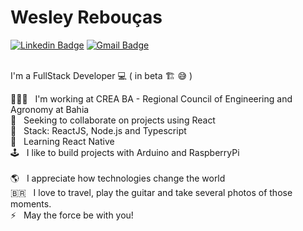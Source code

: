 # Wesley Rebouças

[![Linkedin Badge](https://img.shields.io/badge/-WesleyAndrade-9400d3?style=flat&logo=Linkedin&logoColor=white&link=https://www.linkedin.com/in/wesley-andrade/)](https://www.linkedin.com/in/wesley-andrade/)
[![Gmail Badge](https://img.shields.io/badge/-wesley.reboucas@gmail.com-9400d3?style=flat&logo=Gmail&logoColor=white&link=mailto:wesley.reboucas@gmail.com)](mailto:wesley.reboucas@gmail.com)

<br/> I'm a FullStack Developer 💻 ( in beta 🏗️ 😅 )

👨🏽‍💻 &nbsp; I'm working at CREA BA - Regional Council of Engineering and Agronomy at Bahia
<br/> 🔭 &nbsp; Seeking to collaborate on projects using React
<br/> 🎯 &nbsp; Stack: ReactJS, Node.js and Typescript
<br/> 🌱 &nbsp; Learning React Native
<br/> 🕹 &nbsp; I like to build projects with Arduino and RaspberryPi
<br/>
<br/> 🌎 &nbsp; I appreciate how technologies change the world 
<br/> 🇧🇷 &nbsp; I love to travel, play the guitar and take several photos of those moments.
<br/> ⚡ &nbsp; May the force be with you! 

